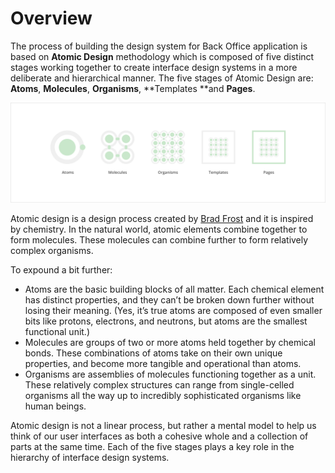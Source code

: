 # Overview

The process of building the design system for Back Office application is based on **Atomic Design** methodology which is composed of five distinct stages working together to create interface design systems in a more deliberate and hierarchical manner. The five stages of Atomic Design are: **Atoms**, **Molecules**, **Organisms**, **Templates **and **Pages**.

![](/assets/atomic-design/atomic-design.png)

Atomic design is a design process created by [Brad Frost](http://bradfrost.com/blog/post/atomic-web-design/) and it is inspired by chemistry. In the natural world, atomic elements combine together to form molecules. These molecules can combine further to form relatively complex organisms.

To expound a bit further:

* Atoms are the basic building blocks of all matter. Each chemical element has distinct properties, and they can’t be broken down further without losing their meaning. \(Yes, it’s true atoms are composed of even smaller bits like protons, electrons, and neutrons, but atoms are the smallest functional unit.\)
* Molecules are groups of two or more atoms held together by chemical bonds. These combinations of atoms take on their own unique properties, and become more tangible and operational than atoms.
* Organisms are assemblies of molecules functioning together as a unit. These relatively complex structures can range from single-celled organisms all the way up to incredibly sophisticated organisms like human beings.

Atomic design is not a linear process, but rather a mental model to help us think of our user interfaces as both a cohesive whole and a collection of parts at the same time. Each of the five stages plays a key role in the hierarchy of interface design systems.

